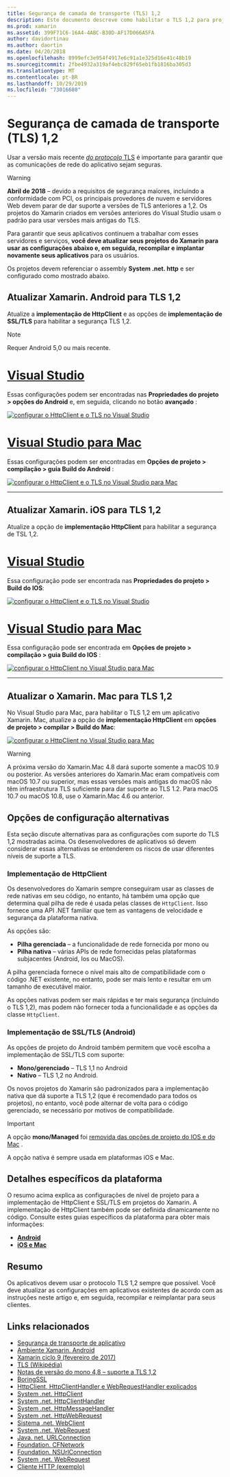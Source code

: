 ```yaml
---
title: Segurança de camada de transporte (TLS) 1,2
description: Este documento descreve como habilitar o TLS 1,2 para projetos Xamarin. iOS, Xamarin. Android e Xamarin. Mac. Ele demonstra como fazer isso no Visual Studio 2019 e Visual Studio para Mac.
ms.prod: xamarin
ms.assetid: 399F71C6-16A4-4ABC-B30D-AF17D066A5FA
author: davidortinau
ms.author: daortin
ms.date: 04/20/2018
ms.openlocfilehash: 8999efc3e954f4917e6c91a1e325d16e41c48b19
ms.sourcegitcommit: 2fbe4932a319af4ebc829f65eb1fb1816ba305d3
ms.translationtype: MT
ms.contentlocale: pt-BR
ms.lasthandoff: 10/29/2019
ms.locfileid: "73016680"
---
```

# <a name="transport-layer-security-tls-12"></a>Segurança de camada de transporte (TLS) 1,2

Usar a versão mais recente [ _do protocolo_ TLS](https://en.wikipedia.org/wiki/Transport_Layer_Security) é importante para garantir que as comunicações de rede do aplicativo sejam seguras.

> [!WARNING]
> **Abril de 2018** – devido a requisitos de segurança maiores, incluindo a conformidade com PCI, os principais provedores de nuvem e servidores Web devem parar de dar suporte a versões de TLS anteriores a 1,2. Os projetos do Xamarin criados em versões anteriores do Visual Studio usam o padrão para usar versões mais antigas do TLS.
>
> Para garantir que seus aplicativos continuem a trabalhar com esses servidores e serviços, **você deve atualizar seus projetos do Xamarin para usar as configurações abaixo e, em seguida, recompilar e implantar novamente seus aplicativos** para os usuários.

Os projetos devem referenciar o assembly **System .net. http** e ser configurado como mostrado abaixo.

## <a name="update-xamarinandroid-to-tls-12"></a>Atualizar Xamarin. Android para TLS 1,2

Atualize a **implementação de HttpClient** e as opções de **implementação de SSL/TLS** para habilitar a segurança TLS 1,2.

> [!NOTE]
> Requer Android 5,0 ou mais recente.

# <a name="visual-studiotabwindows"></a>[Visual Studio](#tab/windows)

Essas configurações podem ser encontradas nas **Propriedades do projeto > opções do Android** e, em seguida, clicando no botão **avançado** :

[![configurar o HttpClient e o TLS no Visual Studio](transport-layer-security-images/android-win-sml.png)](transport-layer-security-images/android-win.png#lightbox)

# <a name="visual-studio-for-mactabmacos"></a>[Visual Studio para Mac](#tab/macos)

Essas configurações podem ser encontradas em **Opções de projeto > compilação > guia Build do Android** :

[![configurar o HttpClient e o TLS no Visual Studio para Mac](transport-layer-security-images/android-mac-sml.png)](transport-layer-security-images/android-mac.png#lightbox)

-----

## <a name="update-xamarinios-to-tls-12"></a>Atualizar Xamarin. iOS para TLS 1,2

Atualize a opção de **implementação HttpClient** para habilitar a segurança de TSL 1,2.

# <a name="visual-studiotabwindows"></a>[Visual Studio](#tab/windows)

Essa configuração pode ser encontrada nas **Propriedades do projeto > Build do IOS**:

[![configurar o HttpClient e o TLS no Visual Studio](transport-layer-security-images/ios-win-sml.png)](transport-layer-security-images/ios-win.png#lightbox)

# <a name="visual-studio-for-mactabmacos"></a>[Visual Studio para Mac](#tab/macos)

Essa configuração pode ser encontrada em **Opções de projeto > compilação > guia Build do IOS** :

[![configurar o HttpClient no Visual Studio para Mac](transport-layer-security-images/ios-mac-sml.png)](transport-layer-security-images/ios-mac.png#lightbox)

-----

## <a name="update-xamarinmac-to-tls-12"></a>Atualizar o Xamarin. Mac para TLS 1,2

No Visual Studio para Mac, para habilitar o TLS 1,2 em um aplicativo Xamarin. Mac, atualize a opção de **implementação HttpClient** em **opções de projeto > compilar > Build do Mac**:

[![configurar o HttpClient no Visual Studio para Mac](transport-layer-security-images/macos-mac-sml.png)](transport-layer-security-images/macos-mac.png#lightbox)

> [!WARNING]
> A próxima versão do Xamarin.Mac 4.8 dará suporte somente a macOS 10.9 ou posterior.
> As versões anteriores do Xamarin.Mac eram compatíveis com macOS 10.7 ou superior, mas essas versões mais antigas do macOS não têm infraestrutura TLS suficiente para dar suporte ao TLS 1.2. Para macOS 10.7 ou macOS 10.8, use o Xamarin.Mac 4.6 ou anterior.

## <a name="alternative-configuration-options"></a>Opções de configuração alternativas

Esta seção discute alternativas para as configurações com suporte do TLS 1,2 mostradas acima.
Os desenvolvedores de aplicativos só devem considerar essas alternativas se entenderem os riscos de usar diferentes níveis de suporte a TLS.

### <a name="httpclient-implementation"></a>Implementação de HttpClient

Os desenvolvedores do Xamarin sempre conseguiram usar as classes de rede nativas em seu código, no entanto, há também uma opção que determina qual pilha de rede é usada pelas classes de `HttpClient`. Isso fornece uma API .NET familiar que tem as vantagens de velocidade e segurança da plataforma nativa.

As opções são:

- **Pilha gerenciada** – a funcionalidade de rede fornecida por mono ou
- **Pilha nativa** – várias APIs de rede fornecidas pelas plataformas subjacentes (Android, Ios ou MacOS).

A pilha gerenciada fornece o nível mais alto de compatibilidade com o código .NET existente, no entanto, pode ser mais lento e resultar em um tamanho de executável maior.

As opções nativas podem ser mais rápidas e ter mais segurança (incluindo o TLS 1,2), mas podem não fornecer toda a funcionalidade e as opções da classe `HttpClient`.

### <a name="ssltls-implementation-android"></a>Implementação de SSL/TLS (Android)

As opções de projeto do Android também permitem que você escolha a implementação de SSL/TLS com suporte:

- **Mono/gerenciado** – TLS 1,1 no Android
- **Nativo** – TLS 1,2 no Android.

Os novos projetos do Xamarin são padronizados para a implementação nativa que dá suporte a TLS 1,2 (que é recomendado para todos os projetos), no entanto, você pode alternar de volta para o código gerenciado, se necessário por motivos de compatibilidade.

> [!IMPORTANT]
> A opção **mono/Managed** foi [removida das opções de projeto do IOS e do Mac](https://github.com/xamarin/release-notes-archive/blob/master/release-notes/ios/xamarin.ios_10/xamarin.ios_10.8.md) .
>
> A opção nativa é sempre usada em plataformas iOS e Mac.

## <a name="platform-specific-details"></a>Detalhes específicos da plataforma

O resumo acima explica as configurações de nível de projeto para a implementação de HttpClient e SSL/TLS em projetos do Xamarin. A implementação de HttpClient também pode ser definida dinamicamente no código. Consulte estes guias específicos da plataforma para obter mais informações:

- [**Android**](~/android/app-fundamentals/http-stack.md)
- [**iOS e Mac**](~/cross-platform/macios/http-stack.md)

## <a name="summary"></a>Resumo

Os aplicativos devem usar o protocolo TLS 1,2 sempre que possível.
Você deve atualizar as configurações em aplicativos existentes de acordo com as instruções neste artigo e, em seguida, recompilar e reimplantar para seus clientes.

## <a name="related-links"></a>Links relacionados

- [Segurança de transporte de aplicativo](~/ios/app-fundamentals/ats.md)
- [Ambiente Xamarin. Android](~/android/deploy-test/environment.md)
- [Xamarin ciclo 9 (fevereiro de 2017)](https://releases.xamarin.com/stable-release-cycle-9/)
- [TLS (Wikipédia)](https://en.wikipedia.org/wiki/Transport_Layer_Security)
- [Notas de versão do mono 4,8 – suporte a TLS 1,2](https://www.mono-project.com/docs/about-mono/releases/4.8.0/#tls-12-support)
- [BoringSSL](https://boringssl.googlesource.com/boringssl/)
- [HttpClient, HttpClientHandler e WebRequestHandler explicados](https://blogs.msdn.microsoft.com/henrikn/2012/08/07/httpclient-httpclienthandler-and-webrequesthandler-explained/)
- [System .net. HttpClient](https://msdn.microsoft.com/library/system.net.http.httpclient(v=vs.118).aspx)
- [System .net. HttpClientHandler](https://msdn.microsoft.com/library/system.net.http.httpclienthandler(v=vs.118).aspx)
- [System .net. HttpMessageHandler](https://msdn.microsoft.com/library/system.net.http.httpmessagehandler(v=vs.118).aspx)
- [System .net. HttpWebRequest](https://msdn.microsoft.com/library/system.net.httpwebrequest(v=vs.110).aspx)
- [Sistema .net. WebClient](https://msdn.microsoft.com/library/system.net.webclient(v=vs.110).aspx)
- [System .net. WebRequest](https://msdn.microsoft.com/library/system.net.webrequest(v=vs.110).aspx)
- [Java. net. URLConnection](https://developer.android.com/reference/java/net/URLConnection.html)
- [Foundation. CFNetwork](xref:CoreFoundation.CFNetwork)
- [Foundation. NSUrlConnection](xref:Foundation.NSUrlConnection)
- [System .net. WebRequest](https://msdn.microsoft.com/library/system.net.webrequest(v=vs.110).aspx)
- [Cliente HTTP (exemplo)](https://docs.microsoft.com/samples/xamarin/ios-samples/httpclient/)
